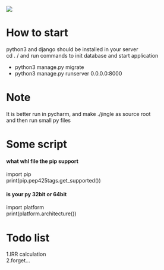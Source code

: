 [<img src="https://img.shields.io/travis/Jingle-seven/jingle-wx.svg"/>](https://travis-ci.org/Jingle-seven/jingle-wx)

# How to start
python3 and django should be installed in your server  
cd . / and run commands to init database and  start application
- python3 manage.py migrate
- python3 manage.py runserver 0.0.0.0:8000  

# Note  
It is better run in pycharm, and make ./jingle as source root  
and then run small py files

# Some script
#### what whl file the pip support 
import pip  
print(pip.pep425tags.get_supported())  
#### is your py 32bit or 64bit
import platform  
print(platform.architecture())
# Todo list
1.IRR calculation  
2.forget...  